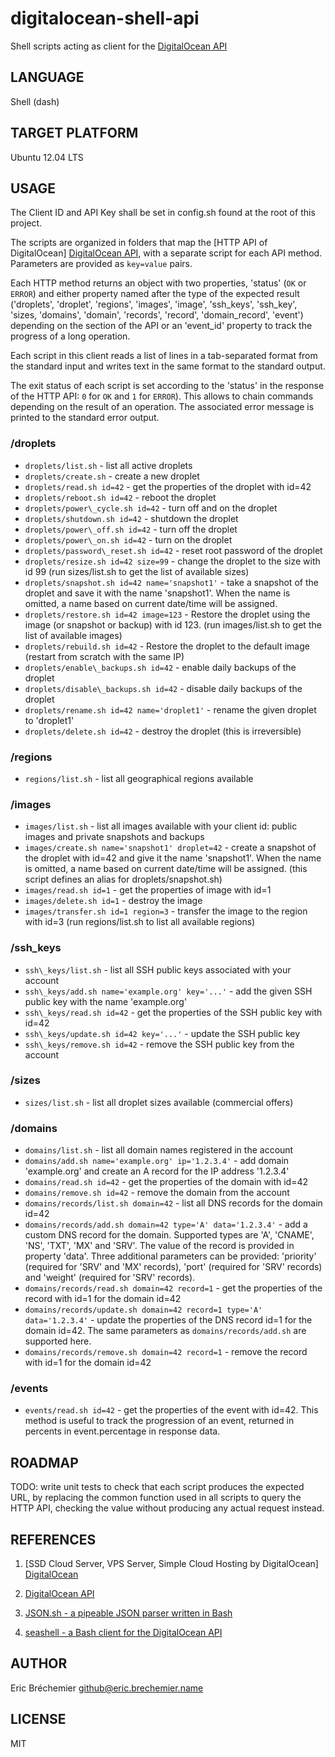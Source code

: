 digitalocean-shell-api
======================

Shell scripts acting as client for the [DigitalOcean API][]

## LANGUAGE ##

Shell (dash)

## TARGET PLATFORM ##

Ubuntu 12.04 LTS

## USAGE ##

The Client ID and API Key shall be set in config.sh found at the root
of this project.

The scripts are organized in folders that map the [HTTP API of DigitalOcean]
[DigitalOcean API], with a separate script for each API method.
Parameters are provided as `key=value` pairs.

Each HTTP method returns an object with two properties, 'status' (`OK` or
`ERROR`) and either property named after the type of the expected result
('droplets', 'droplet', 'regions', 'images', 'image', 'ssh\_keys', 'ssh\_key',
'sizes, 'domains', 'domain', 'records', 'record', 'domain\_record', 'event')
depending on the section of the API or an 'event\_id' property to track the
progress of a long operation.

Each script in this client reads a list of lines in a tab-separated format
from the standard input and writes text in the same format to the standard
output.

The exit status of each script is set according to the 'status' in the response
of the HTTP API: `0` for `OK` and `1` for `ERROR`). This allows to chain
commands depending on the result of an operation. The associated error message
is printed to the standard error output.

### /droplets ###

  * `droplets/list.sh` - list all active droplets
  * `droplets/create.sh` - create a new droplet
  * `droplets/read.sh id=42` - get the properties of the droplet with id=42
  * `droplets/reboot.sh id=42` - reboot the droplet
  * `droplets/power\_cycle.sh id=42` - turn off and on the droplet
  * `droplets/shutdown.sh id=42` - shutdown the droplet
  * `droplets/power\_off.sh id=42` - turn off the droplet
  * `droplets/power\_on.sh id=42` - turn on the droplet
  * `droplets/password\_reset.sh id=42` - reset root password of the droplet
  * `droplets/resize.sh id=42 size=99` - change the droplet to the size with id 99
                        (run sizes/list.sh to get the list of available sizes)
  * `droplets/snapshot.sh id=42 name='snapshot1'` - take a snapshot of the droplet
                                        and save it with the name 'snapshot1'.
                                        When the name is omitted, a name based
                                        on current date/time will be assigned.
  * `droplets/restore.sh id=42 image=123` - Restore the droplet using the image
                                        (or snapshot or backup) with id 123.
                     (run images/list.sh to get the list of available images)
  * `droplets/rebuild.sh id=42` - Restore the droplet to the default image
                              (restart from scratch with the same IP)
  * `droplets/enable\_backups.sh id=42` - enable daily backups of the droplet
  * `droplets/disable\_backups.sh id=42` - disable daily backups of the droplet
  * `droplets/rename.sh id=42 name='droplet1'` - rename the given droplet
                                             to 'droplet1'
  * `droplets/delete.sh id=42` - destroy the droplet (this is irreversible)

### /regions ###

  * `regions/list.sh` - list all geographical regions available

### /images ###

  * `images/list.sh` - list all images available with your client id:
                     public images and private snapshots and backups
  * `images/create.sh name='snapshot1' droplet=42` - create a snapshot of the
                                                   droplet with id=42 and give
                                                   it the name 'snapshot1'.
                                                   When the name is omitted,
                                                   a name based on current
                                                   date/time will be assigned.
                                                 (this script defines an alias
                                                    for droplets/snapshot.sh)
  * `images/read.sh id=1` - get the properties of image with id=1
  * `images/delete.sh id=1` - destroy the image
  * `images/transfer.sh id=1 region=3` - transfer the image to the region with id=3
                            (run regions/list.sh to list all available regions)

### /ssh\_keys ###

  * `ssh\_keys/list.sh` - list all SSH public keys associated with your account
  * `ssh\_keys/add.sh name='example.org' key='...'` - add the given SSH public key
                                                    with the name 'example.org'
  * `ssh\_keys/read.sh id=42` - get the properties of the SSH public key with id=42
  * `ssh\_keys/update.sh id=42 key='...'` - update the SSH public key
  * `ssh\_keys/remove.sh id=42` - remove the SSH public key from the account

### /sizes ###

  * `sizes/list.sh` - list all droplet sizes available (commercial offers)

### /domains ###

  * `domains/list.sh` - list all domain names registered in the account
  * `domains/add.sh name='example.org' ip='1.2.3.4'` - add domain 'example.org'
                                                   and create an A record for
                                                   the IP address '1.2.3.4'
  * `domains/read.sh id=42` - get the properties of the domain with id=42
  * `domains/remove.sh id=42` - remove the domain from the account 
  * `domains/records/list.sh domain=42` - list all DNS records for the domain id=42
  * `domains/records/add.sh domain=42 type='A' data='1.2.3.4'` -
                            add a custom DNS record for the domain.
                            Supported types are 'A', 'CNAME', 'NS', 'TXT',
                            'MX' and 'SRV'. The value of the record is provided
                            in property 'data'. Three additional parameters
                            can be provided: 'priority' (required for 'SRV'
                            and 'MX' records), 'port' (required for 'SRV'
                            records) and 'weight' (required for 'SRV' records).
  * `domains/records/read.sh domain=42 record=1` - get the properties of the record
                                               with id=1 for the domain id=42
  * `domains/records/update.sh domain=42 record=1 type='A' data='1.2.3.4'` -
                                update the properties of the DNS record id=1
                                for the domain id=42. The same parameters as
                                `domains/records/add.sh` are supported here.
  * `domains/records/remove.sh domain=42 record=1` - remove the record with id=1
                                                     for the domain id=42

### /events ###

  * `events/read.sh id=42` - get the properties of the event with id=42.
                         This method is useful to track the progression
                         of an event, returned in percents in event.percentage
                         in response data.

## ROADMAP ##

TODO: write unit tests to check that each script produces the expected URL,
by replacing the common function used in all scripts to query the HTTP API,
checking the value without producing any actual request instead.

## REFERENCES ##

1. [SSD Cloud Server, VPS Server, Simple Cloud Hosting by DigitalOcean]
   [DigitalOcean]

[DigitalOcean]: https://www.digitalocean.com

2. [DigitalOcean API][]

[DigitalOcean API]: https://www.digitalocean.com/api/

3. [JSON.sh - a pipeable JSON parser written in Bash][JSON.sh]

[JSON.sh]: https://github.com/dominictarr/JSON.sh

4. [seashell - a Bash client for the DigitalOcean API][seashell]

[seashell]: https://github.com/jogfsovt/seashell

## AUTHOR ##

Eric Bréchemier <github@eric.brechemier.name>

## LICENSE ##

MIT
